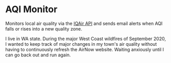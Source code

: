 # AQI Monitor
Monitors local air quality via the [IQAir API](https://www.iqair.com/us/dashboard) and sends email alerts when AQI falls or rises into a new quality zone.

I live in WA state. During the major West Coast wildfires of September 2020, I wanted to keep track of major changes in my town's air quality without having to continuously refresh the AirNow website. Waiting anxiously until I can go back out and run again.

